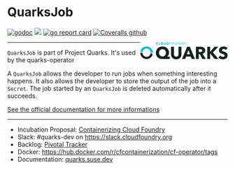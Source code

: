 # QuarksJob

[![godoc](https://godoc.org/code.cloudfoundry.org/quarks-job?status.svg)](https://godoc.org/code.cloudfoundry.org/quarks-job)
[![](https://github.com/cloudfoundry-incubator/quarks-job/workflows/quarks-job-ci/badge.svg?branch=master)](https://github.com/cloudfoundry-incubator/quarks-job/actions?query=branch%3Amaster)
[![go report card](https://goreportcard.com/badge/code.cloudfoundry.org/quarks-job)](https://goreportcard.com/report/code.cloudfoundry.org/quarks-job)
[![Coveralls github](https://img.shields.io/coveralls/github/cloudfoundry-incubator/quarks-job.svg?style=flat)](https://coveralls.io/github/cloudfoundry-incubator/quarks-job?branch=HEAD)

<img align="right" width="200" height="39" src="https://github.com/cloudfoundry-incubator/quarks-docs/raw/master/content/en/docs/cf-operator-logo.png">

----

`QuarksJob` is part of Project Quarks. It's used by the quarks-operator

A `QuarksJob` allows the developer to run jobs when something interesting happens. It also allows the developer to store the output of the job into a `Secret`.
The job started by an `QuarksJob` is deleted automatically after it succeeds.

[See the official documentation for more informations](https://quarks.suse.dev/docs/quarks-job/)

----


* Incubation Proposal: [Containerizing Cloud Foundry](https://docs.google.com/document/d/1_IvFf-cCR4_Hxg-L7Z_R51EKhZfBqlprrs5NgC2iO2w/edit#heading=h.lybtsdyh8res)
* Slack: #quarks-dev on <https://slack.cloudfoundry.org>
* Backlog: [Pivotal Tracker](https://www.pivotaltracker.com/n/projects/2192232)
* Docker: https://hub.docker.com/r/cfcontainerization/cf-operator/tags
* Documentation: [quarks.suse.dev](https://quarks.suse.dev)
